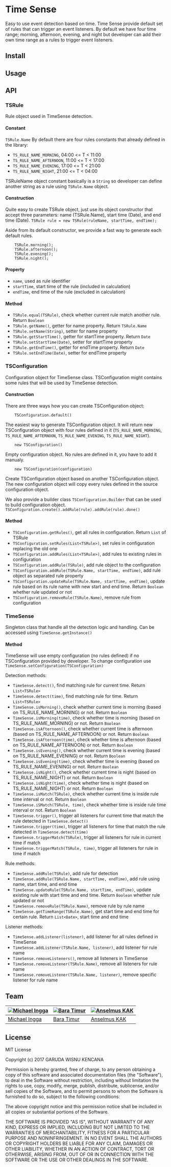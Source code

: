 # Time Sense

Easy to use event detection based on time. Time Sense provide default set of rules that can trigger an event listeners. By default we have four time range; morning, afternoon, evening, and night but developer can add their own time range as a rules to trigger event listeners.

## Install

## Usage

## API

### TSRule

Rule object used in TimeSense detection.

#### Constant

`TSRule.Name`
By default there are four rules constants that already defined in the library:
- `TS_RULE_NAME_MORNING`, 04:00 <= T < 11:00
- `TS_RULE_NAME_AFTERNOON`, 11:00 <= T < 17:00
- `TS_RULE_NAME_EVENING`, 17:00 <= T < 21:00
- `TS_RULE_NAME_NIGHT`, 21:00 <= T < 04:00

TSRuleName object constant basically is a `String` so developer can define another string as a rule using `TSRule.Name` object. 

#### Construction

Quite easy to create TSRule object, just use its object constructor that accept three parameters: name (TSRule.Name), start time (Date), and end time (Date).
`TSRule rule = new TSRule(ruleName, startTime, endTime);`

Aside from its default constructor, we provide a fast way to generate each default rules.

```
    TSRule.morning();
    TSRule.afternoon();
    TSRule.evening();
    TSRule.night();
```

#### Property

- `name`, used as rule identifier
- `startTime`, start time of the rule (included in calculation)
- `endTime`, end time of the rule (excluded in calculation)

#### Method

- `TSRule.equal(TSRule)`, check whether current rule match another rule. Return `Boolean`
- `TSRule.getName()`, getter for name property. Return `TSRule.Name`
- `TSRule.setName(String)`, setter for name property
- `TSRule.getStartTime()`, getter for startTime property. Return `Date`
- `TSRule.setStartTime(Date)`, setter for startTime property
- `TSRule.getEndTime()`, getter for endTime property. Return `Date` 
- `TSRule.setEndTime(Date)`, setter for endTime property

### TSConfiguration

Configuration object for TimeSense class. TSConfiguration might contains some rules that will be used by TimeSense detection. 

#### Construction

There are three ways how you can create TSConfiguration object:

```
    TSConfiguration.default()
```

The easiest way to generate TSConfiguration object. It will return new TSConfiguration object with four rules defined in it (`TS_RULE_NAME_MORNING`, `TS_RULE_NAME_AFTERNOON`, `TS_RULE_NAME_EVENING`, `TS_RULE_NAME_NIGHT`).

```
    new TSConfiguration()
```

Empty configuration object. No rules are defined in it, you have to add it manualy.

```
    new TSConfiguration(configuration)
```

Create TSConfiguration object based on another TSConfiguration object. The new configuration object will copy every rules defined in the source configuration object.

We also provide a builder class `TSConfiguration.Builder` that can be used to build configuration object.
`TSConfiguration.create().addRule(rule).addRule(rule).done()`

#### Method

- `TSConfiguration.getRules()`, get all rules in configuration. Return `List` of TSRule 
- `TSConfiguration.setRules(List<TSRule>)`, set rules in configuration replacing the old one 
- `TSConfiguration.addRules(List<TSRule>)`, add rules to existing rules in configuration 
- `TSConfiguration.addRule(TSRule)`, add rule object to the configuration
- `TSConfiguration.addRule(TSRule.Name, startTime, endTime)`, add rule object as separated rule property
- `TSConfiguration.updateRule(TSRule.Name, startTime, endTime)`, update rule based on its rule name with new start and end time. Return `Boolean` whether rule updated or not
- `TSConfiguration.removeRule(TSRule.Name)`, remove rule from configuration

### TimeSense

Singleton class that handle all the detection logic and handling. Can be accessed using `TimeSense.getInstance()`

#### Method

TimeSense will use empty configuration (no rules defined) if no TSConfiguration provided by developer. To change configuration use
`TimeSense.setConfiguration(TSConfiguration)`

Detection methods:
- `TimeSense.detect()`, find matching rule for current time. Return `List<TSRule>`
- `TimeSense.detect(time)`, find matching rule for time. Return `List<TSRule>`
- `TimeSense.isMorning()`, check whether current time is morning (based on TS_RULE_NAME_MORNING) or not. Return `Boolean`
- `TimeSense.isMorning(time)`, check whether time is morning (based on TS_RULE_NAME_MORNING) or not. Return `Boolean`
- `TimeSense.isAfternoon()`, check whether current time is afternoon (based on TS_RULE_NAME_AFTERNOON) or not. Return `Boolean`
- `TimeSense.isAfternoon(time)`, check whether time is afternoon (based on TS_RULE_NAME_AFTERNOON) or not. Return `Boolean`
- `TimeSense.isEvening()`, check whether current time is evening (based on TS_RULE_NAME_EVENING) or not. Return `Boolean`
- `TimeSense.isEvening(time)`, check whether time is evening (based on TS_RULE_NAME_EVENING) or not. Return `Boolean`
- `TimeSense.isNight()`, check whether current time is night (based on TS_RULE_NAME_NIGHT) or not. Return `Boolean`
- `TimeSense.isNight(time)`, check whether time is night (based on TS_RULE_NAME_NIGHT) or not. Return `Boolean`
- `TimeSense.isMatch(TSRule)`, check whether current time is inside rule time interval or not. Return `Boolean`
- `TimeSense.iSMatch(TSRule, time)`, check whether time is inside rule time interval or not. Return `Boolean`
- `TimeSense.trigger()`, trigger all listeners for current time that match the rule detected in `TimeSense.detect()`
- `TimeSense.trigger(time)`, trigger all listeners for time that match the rule detected in `TimeSense.detect(time)`
- `TimeSense.triggerMatch(TSRule)`, trigger all listeners for rule in current time if match
- `TimeSense.triggerMatch(TSRule, time)`, trigger all listeners for rule in time if match

Rule methods:
- `TimeSense.addRule(TSRule)`, add rule for detection
- `TimeSense.addRule(TSRule.Name, startTime, endTime)`, add rule using name, start time, and end time
- `TimeSense.updateRule(TSRule.Name, startTime, endTime)`, update existing rule with start time and end time. Return `Boolean` whether rule updated or not
- `TimeSense.removeRule(TSRule.Name)`, remove rule by rule name
- `TimeSense.getTimeRange(TSRule.Name)`, get start time and end time for certain rule. Return `List<Date>`, start time and end time

Listener methods:
- `TimeSense.addListener(listener)`, add listener for all rules defined in TimeSense
- `TimeSense.addListener(TSRule.Name, listener)`, add listener for rule name
- `TimeSense.removeListeners()`, remove all listeners in TimeSense
- `TimeSense.removeListener(TSRule.Name)`, remove all listeners for rule name
- `TimeSense.removeListener(TSRule.Name, listener)`, remove specific listener for rule name

## Team

[![Michael Ingga](https://avatars1.githubusercontent.com/u/5793036?v=3&s=140)](https://github.com/Michinggun) | [![Bara Timur](https://avatars3.githubusercontent.com/u/3598958?v=3&s=140)](https://github.com/zavyra) | [![Anselmus KAK](https://avatars0.githubusercontent.com/u/816817?v=3&s=140)](https://github.com/archansel)
---|---|---
[Michael Ingga](https://github.com/Michinggun) | [Bara Timur](https://github.com/zavyra) | [Anselmus KAK](https://github.com/archansel)

## License

MIT License

Copyright (c) 2017 GARUDA WISNU KENCANA

Permission is hereby granted, free of charge, to any person obtaining a copy
of this software and associated documentation files (the "Software"), to deal
in the Software without restriction, including without limitation the rights
to use, copy, modify, merge, publish, distribute, sublicense, and/or sell
copies of the Software, and to permit persons to whom the Software is
furnished to do so, subject to the following conditions:

The above copyright notice and this permission notice shall be included in all
copies or substantial portions of the Software.

THE SOFTWARE IS PROVIDED "AS IS", WITHOUT WARRANTY OF ANY KIND, EXPRESS OR
IMPLIED, INCLUDING BUT NOT LIMITED TO THE WARRANTIES OF MERCHANTABILITY,
FITNESS FOR A PARTICULAR PURPOSE AND NONINFRINGEMENT. IN NO EVENT SHALL THE
AUTHORS OR COPYRIGHT HOLDERS BE LIABLE FOR ANY CLAIM, DAMAGES OR OTHER
LIABILITY, WHETHER IN AN ACTION OF CONTRACT, TORT OR OTHERWISE, ARISING FROM,
OUT OF OR IN CONNECTION WITH THE SOFTWARE OR THE USE OR OTHER DEALINGS IN THE
SOFTWARE.
